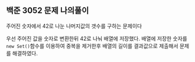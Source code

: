 ## 백준 3052 문제 나의풀이

주어진 숫자에서 42로 나눈 나머지값의 갯수를 구하는 문제이다

우선 주어진 값을 숫자로 변환한뒤 42로 나눠 배열에 저장했다.
배열에 저장한 숫자를 `new Set()`함수를 이용하여 중복을 제거한후 배열의 길이를 결과값으로 제출해서 문제를 해결하였다.
